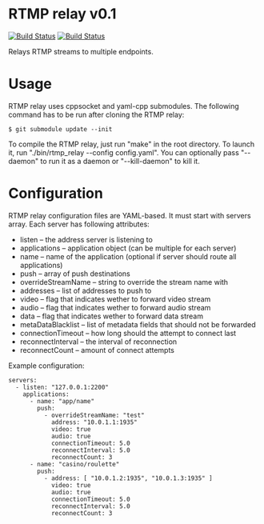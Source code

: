 # RTMP relay v0.1

[![Build Status](https://api.travis-ci.org/elnormous/rtmp_relay.svg?branch=master)](https://travis-ci.org/elnormous/rtmp_relay) [![Build Status](https://ci.appveyor.com/api/projects/status/9axwxwyf99dcr11d?svg=true)](https://ci.appveyor.com/project/elnormous/rtmp_relay)

Relays RTMP streams to multiple endpoints.

# Usage

RTMP relay uses cppsocket and yaml-cpp submodules. The following command has to be run after cloning the RTMP relay:

```
$ git submodule update --init
```

To compile the RTMP relay, just run "make" in the root directory. To launch it, run "./bin/rtmp_relay --config config.yaml". You can optionally pass "--daemon" to run it as a daemon or "--kill-daemon" to kill it.

# Configuration

RTMP relay configuration files are YAML-based. It must start with servers array. Each server has following attributes:

* listen – the address server is listening to
* applications – application object (can be multiple for each server)
 * name – name of the application (optional if server should route all applications)
 * push – array of push destinations
  * overrideStreamName – string to override the stream name with
  * addresses – list of addresses to push to
  * video – flag that indicates wether to forward video stream
  * audio – flag that indicates wether to forward audio stream
  * data – flag that indicates wether to forward data stream
  * metaDataBlacklist – list of metadata fields that should not be forwarded
  * connectionTimeout – how long should the attempt to connect last
  * reconnectInterval – the interval of reconnection
  * reconnectCount – amount of connect attempts

Example configuration:

    servers:
      - listen: "127.0.0.1:2200"
        applications:
          - name: "app/name"
            push:
              - overrideStreamName: "test"
                address: "10.0.1.1:1935"
                video: true
                audio: true
                connectionTimeout: 5.0
                reconnectInterval: 5.0
                reconnectCount: 3
          - name: "casino/roulette"
            push:
              - address: [ "10.0.1.2:1935", "10.0.1.3:1935" ]
                video: true
                audio: true
                connectionTimeout: 5.0
                reconnectInterval: 5.0
                reconnectCount: 3